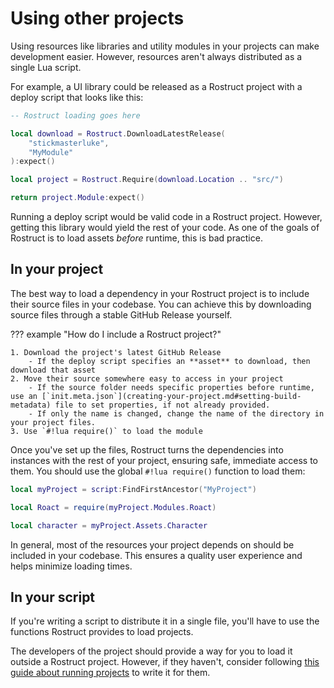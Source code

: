 # Using other projects

Using resources like libraries and utility modules in your projects can make development easier. However, resources aren't always distributed as a single Lua script.

For example, a UI library could be released as a Rostruct project with a deploy script that looks like this:

```lua
-- Rostruct loading goes here

local download = Rostruct.DownloadLatestRelease(
	"stickmasterluke",
	"MyModule"
):expect()

local project = Rostruct.Require(download.Location .. "src/")

return project.Module:expect()
```

Running a deploy script would be valid code in a Rostruct project. However, getting this library would yield the rest of your code. As one of the goals of Rostruct is to load assets *before* runtime, this is bad practice.

## In your project

The best way to load a dependency in your Rostruct project is to include their source files in your codebase. You can achieve this by downloading source files through a stable GitHub Release yourself.

??? example "How do I include a Rostruct project?"

	1. Download the project's latest GitHub Release
		- If the deploy script specifies an **asset** to download, then download that asset
	2. Move their source somewhere easy to access in your project
		- If the source folder needs specific properties before runtime, use an [`init.meta.json`](creating-your-project.md#setting-build-metadata) file to set properties, if not already provided.
		- If only the name is changed, change the name of the directory in your project files.
	3. Use `#!lua require()` to load the module

Once you've set up the files, Rostruct turns the dependencies into instances with the rest of your project, ensuring safe, immediate access to them. You should use the global `#!lua require()` function to load them:

```lua hl_lines="3"
local myProject = script:FindFirstAncestor("MyProject")

local Roact = require(myProject.Modules.Roact)

local character = myProject.Assets.Character
```

In general, most of the resources your project depends on should be included in your codebase. This ensures a quality user experience and helps minimize loading times.

## In your script

If you're writing a script to distribute it in a single file, you'll have to use the functions Rostruct provides to load projects.

The developers of the project should provide a way for you to load it outside a Rostruct project. However, if they haven't, consider following [this guide about running projects](./publishing-your-project.md#running-your-project) to write it for them.
